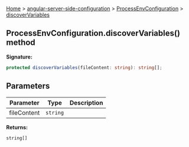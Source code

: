 [Home](./index) &gt; [angular-server-side-configuration](./angular-server-side-configuration.md) &gt; [ProcessEnvConfiguration](./angular-server-side-configuration.processenvconfiguration.md) &gt; [discoverVariables](./angular-server-side-configuration.processenvconfiguration.discovervariables.md)

## ProcessEnvConfiguration.discoverVariables() method

<b>Signature:</b>

```typescript
protected discoverVariables(fileContent: string): string[];
```

## Parameters

|  Parameter | Type | Description |
|  --- | --- | --- |
|  fileContent | `string` |  |

<b>Returns:</b>

`string[]`

